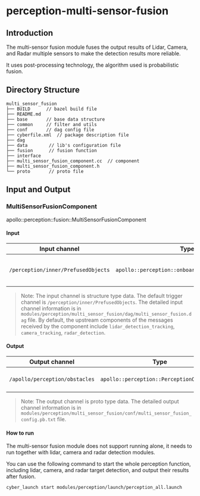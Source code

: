 # perception-multi-sensor-fusion

## Introduction

The multi-sensor fusion module fuses the output results of Lidar, Camera, and Radar multiple sensors to make the
detection results more reliable.

It uses post-processing technology, the algorithm used is probabilistic fusion.

## Directory Structure

```
multi_sensor_fusion
├── BUILD      // bazel build file
├── README.md
├── base       // base data structure
├── common     // filter and utils
├── conf       // dag config file
├── cyberfile.xml  // package description file
├── dag
├── data        // lib's configuration file
├── fusion      // fusion function
├── interface
├── multi_sensor_fusion_component.cc  // component
├── multi_sensor_fusion_component.h
└── proto       // proto file
```

## Input and Output

### MultiSensorFusionComponent

apollo::perception::fusion::MultiSensorFusionComponent

#### Input

| Input channel                             | Type                                              | Description                     |
| ----------------------------------- | ------------------------------------------------- | ------------------------------- |
| `/perception/inner/PrefusedObjects` | `apollo::perception::onboard::SensorFrameMessage` | frame contains object detection |

>Note: The input channel is structure type data. The default trigger channel is `/perception/inner/PrefusedObjects`. The detailed input channel information is in `modules/perception/multi_sensor_fusion/dag/multi_sensor_fusion.dag` file. By default, the upstream components of the messages received by the component include `lidar_detection_tracking`, `camera_tracking`, `radar_detection`.

#### Output

| Output channel                        | Type                                      | Description                    |
| ------------------------------ | ----------------------------------------- | ------------------------------ |
| `/apollo/perception/obstacles` | `apollo::perception::PerceptionObstacles` | detection results after fusion |

>Note: The output channel is proto type data. The detailed output channel information is in `modules/perception/multi_sensor_fusion/conf/multi_sensor_fusion_config.pb.txt` file.

#### How to run

The multi-sensor fusion module does not support running alone, it needs to run together with lidar, camera and radar
detection modules.

You can use the following command to start the whole perception function, including lidar, camera, and radar target
detection, and output their results after fusion.

```
cyber_launch start modules/perception/launch/perception_all.launch
```
